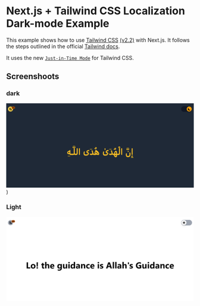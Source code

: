 # Next.js + Tailwind CSS Localization Dark-mode Example

This example shows how to use [Tailwind CSS](https://tailwindcss.com/) [(v2.2)](https://blog.tailwindcss.com/tailwindcss-2-2) with Next.js. It follows the steps outlined in the official [Tailwind docs](https://tailwindcss.com/docs/guides/nextjs).

It uses the new [`Just-in-Time Mode`](https://tailwindcss.com/docs/just-in-time-mode) for Tailwind CSS.

## Screenshoots
### dark
![Dark](https://github.com/mahmoudabdelaziz1993/localitaion-dark-mode-next/blob/main/public/ScreenCapture/dark%20_screencapture-localhost-3000-2021-11-15-02_14_48.png?raw=true)
)
### Light
![Light](https://github.com/mahmoudabdelaziz1993/localitaion-dark-mode-next/blob/main/public/ScreenCapture/screencapture-localhost-3000-2021-11-15-02_16_12.png?raw=true)
